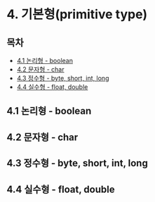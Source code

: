 # 4. 기본형(primitive type)

## 목차

- [4.1 논리형 - boolean](#41-논리형---boolean)
- [4.2 문자형 - char](#42-문자형---char)
- [4.3 정수형 - byte, short, int, long](#43-정수형---byte-short-int-long)
- [4.4 실수형 - float, double](#44-실수형---float-double)

## 4.1 논리형 - boolean

## 4.2 문자형 - char

## 4.3 정수형 - byte, short, int, long

## 4.4 실수형 - float, double
